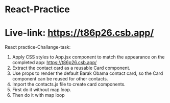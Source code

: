 # React-Practice
# Live-link: https://t86p26.csb.app/

React practice-Challange-task:
1. Apply CSS styles to App.jsx component
to match the appearance on the completed app: https://t86p26.csb.app/
2. Extract the contact card as a reusable Card component.
3. Use props to render the default Barak Obama contact card, so the Card component can be reused for other contacts.
4. Import the contacts.js file to create card components.
5. First do it without map loop.
6. Then do it with map loop
